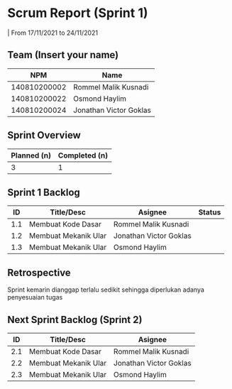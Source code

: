 # Scrum Report (Sprint 1)
| From 17/11/2021 to 24/11/2021

## Team (Insert your name)
| NPM          | Name                   |
| ------------ | ---------------------- |
| 140810200002 | Rommel Malik Kusnadi   |
| 140810200022 | Osmond Haylim          |
| 140810200024 | Jonathan Victor Goklas |

## Sprint Overview
| Planned (n) | Completed (n) |
| ----------- | ------------- |
| 3           | 1             |

## Sprint 1 Backlog

| ID  | Title/Desc           | Asignee                | Status |
| --- | -------------------- | ---------------------- | ------ |
| 1.1 | Membuat Kode Dasar   | Rommel Malik Kusnadi   |        |
| 1.2 | Membuat Mekanik Ular | Jonathan Victor Goklas |        |
| 1.3 | Membuat Mekanik Ular | Osmond Haylim          |        |

## Retrospective 

Sprint kemarin dianggap terlalu sedikit sehingga diperlukan adanya penyesuaian tugas

## Next Sprint Backlog (Sprint 2)
| ID  | Title/Desc           | Asignee                |
| --- | -------------------- | ---------------------- |
| 2.1 | Membuat Kode Dasar   | Rommel Malik Kusnadi   |
| 2.2 | Membuat Mekanik Ular | Jonathan Victor Goklas |
| 2.3 | Membuat Mekanik Ular | Osmond Haylim          |